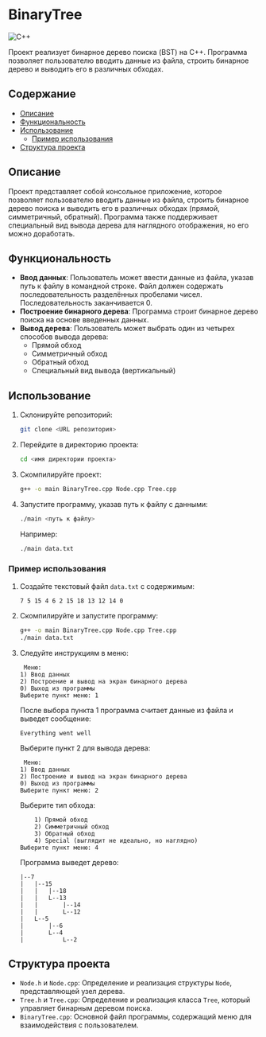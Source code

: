 # BinaryTree
![C++](https://img.shields.io/badge/C++-blue.svg)

Проект реализует бинарное дерево поиска (BST) на C++. Программа позволяет пользователю вводить данные из файла, строить бинарное дерево и выводить его в различных обходах.

## Содержание

- [Описание](#описание)
- [Функциональность](#функциональность)
- [Использование](#использование)
    - [Пример использования](#пример-использования)
- [Структура проекта](#структура-проекта)

## Описание

Проект представляет собой консольное приложение, которое позволяет пользователю вводить данные из файла, строить бинарное дерево поиска и выводить его в различных обходах (прямой, симметричный, обратный). Программа также поддерживает специальный вид вывода дерева для наглядного отображения, но его можно доработать.

## Функциональность

- **Ввод данных**: Пользователь может ввести данные из файла, указав путь к файлу в командной строке. Файл должен содержать последовательность разделённых пробелами чисел. Последовательность заканчивается 0.
- **Построение бинарного дерева**: Программа строит бинарное дерево поиска на основе введенных данных.
- **Вывод дерева**: Пользователь может выбрать один из четырех способов вывода дерева:
  - Прямой обход
  - Симметричный обход
  - Обратный обход
  - Специальный вид вывода (вертикальный)

## Использование

1. Склонируйте репозиторий:
    ```sh
    git clone <URL репозитория>
    ```
2. Перейдите в директорию проекта:
    ```sh
    cd <имя директории проекта>
    ```
3. Скомпилируйте проект:
    ```sh
    g++ -o main BinaryTree.cpp Node.cpp Tree.cpp
    ```
4. Запустите программу, указав путь к файлу с данными:
    ```sh
    ./main <путь к файлу>
    ```
    Например:
    ```sh
    ./main data.txt
    ```
    
### Пример использования

1. Создайте текстовый файл `data.txt` с содержимым:
    ```
    7 5 15 4 6 2 15 18 13 12 14 0
    ```
2. Скомпилируйте и запустите программу:
    ```sh
    g++ -o main BinaryTree.cpp Node.cpp Tree.cpp
    ./main data.txt
    ```
3. Следуйте инструкциям в меню:
    ```
     Меню:
    1) Ввод данных
    2) Построение и вывод на экран бинарного дерева
    0) Выход из программы
    Выберите пункт меню: 1
    ```
    После выбора пункта 1 программа считает данные из файла и выведет сообщение:
    ```
    Everything went well
    ```
    Выберите пункт 2 для вывода дерева:
    ```
     Меню:
    1) Ввод данных
    2) Построение и вывод на экран бинарного дерева
    0) Выход из программы
    Выберите пункт меню: 2
    ```
    Выберите тип обхода:
    ```
        1) Прямой обход
        2) Симметричный обход
        3) Обратный обход
        4) Special (выглядит не идеально, но наглядно)
    Выберите пункт меню: 4
    ```
    Программа выведет дерево:
    ```
    |--7
    |   |--15
    |   |   |--18
    |   |   L--13
    |   |       |--14
    |   |       L--12
    |   L--5
    |       |--6
    |       L--4
    |           L--2
    ```
    
## Структура проекта

- `Node.h` и `Node.cpp`: Определение и реализация структуры `Node`, представляющей узел дерева.
- `Tree.h` и `Tree.cpp`: Определение и реализация класса `Tree`, который управляет бинарным деревом поиска.
- `BinaryTree.cpp`: Основной файл программы, содержащий меню для взаимодействия с пользователем.

